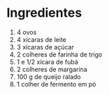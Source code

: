 # Ingredientes
1.  4 ovos
2.  4 xícaras de leite
3.  3 xícaras de açúcar
4.  2 colheres de farinha de trigo
5.  1 e 1/2 xícara de fubá
6.  2 colheres de margarina
7.  100 g de queijo ralado
8.  1 colher de fermento em pó
